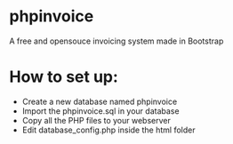 phpinvoice
==========

A free and opensouce invoicing system made in Bootstrap


How to set up:
==========
- Create a new database named phpinvoice
- Import the phpinvoice.sql in your database
- Copy all the PHP files to your webserver
- Edit database_config.php inside the html folder
